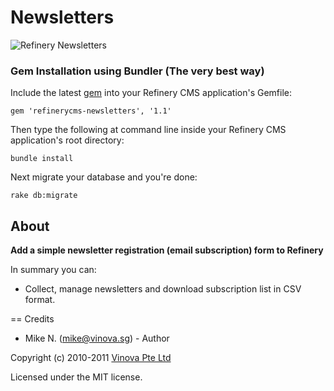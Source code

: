 # Newsletters

![Refinery Newsletters](http://refinerycms.com/system/images/0000/0626/newsletters.png)

### Gem Installation using Bundler (The very best way)

Include the latest [gem](http://rubygems.org/gems/refinerycms-newsletters) into your Refinery CMS application's Gemfile:

    gem 'refinerycms-newsletters', '1.1'

Then type the following at command line inside your Refinery CMS application's root directory:

    bundle install

Next migrate your database and you're done:

    rake db:migrate

## About

__Add a simple newsletter registration (email subscription) form to Refinery__

In summary you can:

* Collect, manage newsletters and download subscription list in CSV format.


== Credits

* Mike N. (mike@vinova.sg) - Author

Copyright (c) 2010-2011 [Vinova Pte Ltd](http://vinova.sg)

Licensed under the MIT license.
